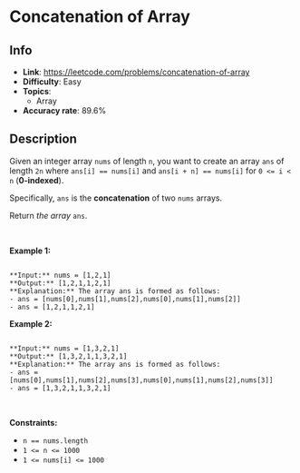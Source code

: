# Concatenation of Array

## Info  
- **Link**: https://leetcode.com/problems/concatenation-of-array
- **Difficulty**: Easy  
- **Topics**:   
    - Array
- **Accuracy rate**: 89.6%  

## Description  
    
Given an integer array `nums` of length `n`, you want to create an array `ans` of length `2n` where `ans[i] == nums[i]` and `ans[i + n] == nums[i]` for `0 <= i < n` (**0-indexed**).


Specifically, `ans` is the **concatenation** of two `nums` arrays.


Return *the array* `ans`.


 


**Example 1:**



```

**Input:** nums = [1,2,1]
**Output:** [1,2,1,1,2,1]
**Explanation:** The array ans is formed as follows:
- ans = [nums[0],nums[1],nums[2],nums[0],nums[1],nums[2]]
- ans = [1,2,1,1,2,1]
```

**Example 2:**



```

**Input:** nums = [1,3,2,1]
**Output:** [1,3,2,1,1,3,2,1]
**Explanation:** The array ans is formed as follows:
- ans = [nums[0],nums[1],nums[2],nums[3],nums[0],nums[1],nums[2],nums[3]]
- ans = [1,3,2,1,1,3,2,1]

```

 


**Constraints:**


* `n == nums.length`
* `1 <= n <= 1000`
* `1 <= nums[i] <= 1000`


  
    